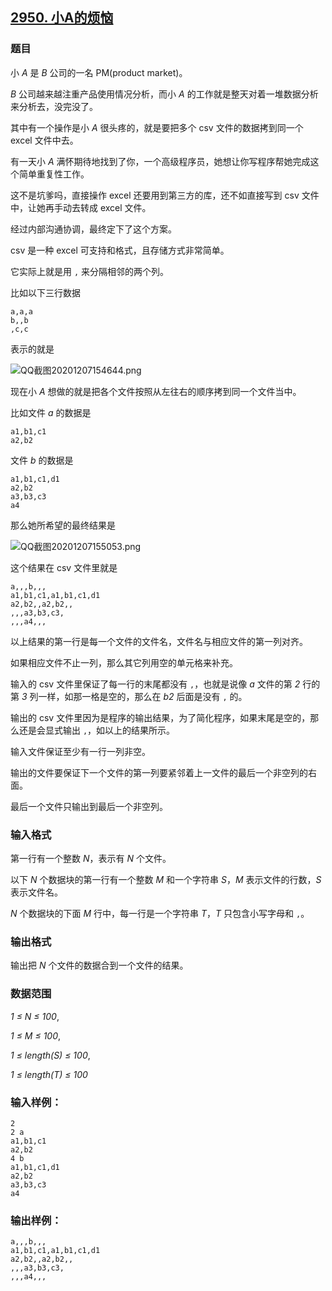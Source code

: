 ## [2950. 小A的烦恼](https://www.acwing.com/problem/content/2953/)

### 题目

小 *A* 是 *B* 公司的一名 PM(product market)。

*B* 公司越来越注重产品使用情况分析，而小 *A* 的工作就是整天对着一堆数据分析来分析去，没完没了。

其中有一个操作是小 *A* 很头疼的，就是要把多个 csv 文件的数据拷到同一个 excel 文件中去。

有一天小 *A* 满怀期待地找到了你，一个高级程序员，她想让你写程序帮她完成这个简单重复性工作。

这不是坑爹吗，直接操作 excel 还要用到第三方的库，还不如直接写到 csv 文件中，让她再手动去转成 excel 文件。

经过内部沟通协调，最终定下了这个方案。

csv 是一种 excel 可支持和格式，且存储方式非常简单。

它实际上就是用 `,` 来分隔相邻的两个列。

比如以下三行数据

```
a,a,a
b,,b
,c,c
```

表示的就是

 ![QQ截图20201207154644.png](https://cdn.acwing.com/media/article/image/2020/12/07/19_73d646c638-QQ截图20201207154644.png)

现在小 *A* 想做的就是把各个文件按照从左往右的顺序拷到同一个文件当中。

比如文件 *a* 的数据是

```
a1,b1,c1
a2,b2
```

文件 *b* 的数据是

```
a1,b1,c1,d1
a2,b2
a3,b3,c3
a4
```

那么她所希望的最终结果是

 ![QQ截图20201207155053.png](https://cdn.acwing.com/media/article/image/2020/12/07/19_f33a98fe38-QQ截图20201207155053.png)

这个结果在 csv 文件里就是

```
a,,,b,,,
a1,b1,c1,a1,b1,c1,d1
a2,b2,,a2,b2,,
,,,a3,b3,c3,
,,,a4,,,
```

以上结果的第一行是每一个文件的文件名，文件名与相应文件的第一列对齐。

如果相应文件不止一列，那么其它列用空的单元格来补充。

输入的 csv 文件里保证了每一行的末尾都没有 `,`，也就是说像 *a* 文件的第 *2* 行的第 *3* 列一样，如那一格是空的，那么在 *b2* 后面是没有 `,` 的。

输出的 csv 文件里因为是程序的输出结果，为了简化程序，如果末尾是空的，那么还是会显式输出 `,`，如以上的结果所示。

输入文件保证至少有一行一列非空。

输出的文件要保证下一个文件的第一列要紧邻着上一文件的最后一个非空列的右面。

最后一个文件只输出到最后一个非空列。

### 输入格式

第一行有一个整数 *N*，表示有 *N* 个文件。

以下 *N* 个数据块的第一行有一个整数 *M* 和一个字符串 *S*，*M* 表示文件的行数，*S* 表示文件名。

*N* 个数据块的下面 *M* 行中，每一行是一个字符串 *T*，*T* 只包含小写字母和 `,`。

### 输出格式

输出把 *N* 个文件的数据合到一个文件的结果。

### 数据范围

*1 ≤ N ≤ 100*,

*1 ≤ M ≤ 100*,

*1 ≤ length(S) ≤ 100*,

*1 ≤ length(T) ≤ 100*

### 输入样例：

```
2
2 a
a1,b1,c1
a2,b2
4 b
a1,b1,c1,d1
a2,b2
a3,b3,c3
a4
```

### 输出样例：

```
a,,,b,,,
a1,b1,c1,a1,b1,c1,d1
a2,b2,,a2,b2,,
,,,a3,b3,c3,
,,,a4,,,
```
